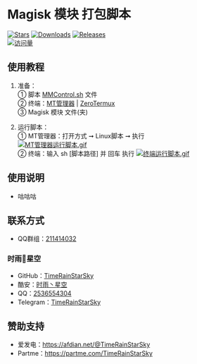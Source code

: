 # Magisk 模块 打包脚本
[![Stars](https://img.shields.io/github/stars/TimeRainStarSky/MMPack?color=yellow&label=收藏)](https://github.com/TimeRainStarSky/MMPack/stargazers)
[![Downloads](https://img.shields.io/github/downloads/TimeRainStarSky/MMPack/total?color=blue&label=下载)](https://cdn.jsdelivr.net/gh/TimeRainStarSky/MMPack@main/MMControl.sh)
[![Releases](https://img.shields.io/github/v/release/TimeRainStarSky/MMPack?color=green&label=发布版本)](https://github.com/TimeRainStarSky/MMPack/releases/latest)  
[![访问量](https://profile-counter.glitch.me/TimeRainStarSky-MMPack/count.svg)](https://timerainstarsky.github.io/MMPack)

## 使用教程
1. 准备：  
① 脚本 [MMControl.sh](https://cdn.jsdelivr.net/gh/TimeRainStarSky/MMPack@main/MMControl.sh) 文件  
② 终端：[MT管理器](https://www.coolapk.com/apk/bin.mt.plus) | [ZeroTermux](https://github.com/hanxinhao000/ZeroTermux)  
③ Magisk 模块 文件(夹)

2. 运行脚本：  
① MT管理器：打开方式 ➞ Linux脚本 ➞ 执行  
[![MT管理器运行脚本.gif](https://cdn.jsdelivr.net/gh/TimeRainStarSky/Boot_Tools@main/Guide/MT管理器运行脚本.gif)](https://www.coolapk.com/apk/bin.mt.plus)  
② 终端：输入 sh [脚本路径] 并 回车 执行
[![终端运行脚本.gif](https://cdn.jsdelivr.net/gh/TimeRainStarSky/Boot_Tools@main/Guide/终端运行脚本.gif)](https://github.com/hanxinhao000/ZeroTermux)

## 使用说明
- 咕咕咕

## 联系方式
- QQ群组：[211414032](https://jq.qq.com/?k=QU1xGLEB)
### 时雨🌌星空
- GitHub：[TimeRainStarSky](https://github.com/TimeRainStarSky)
- 酷安：[时雨丶星空](http://www.coolapk.com/u/2650948)
- QQ：[2536554304](https://qm.qq.com/cgi-bin/qm/qr?k=x8LtlP8vwZs7qLwmsbCsyLoAHy7Et1Pj)
- Telegram：[TimeRainStarSky](https://t.me/TimeRainStarSky)

## 赞助支持
- 爱发电：<https://afdian.net/@TimeRainStarSky>
- Partme：<https://partme.com/TimeRainStarSky>